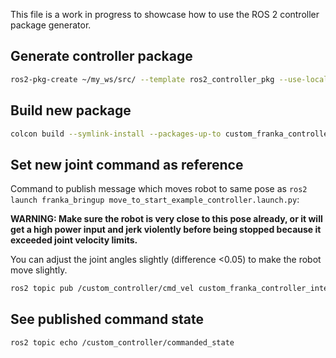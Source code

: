 This file is a work in progress to showcase how to use the ROS 2 controller package generator.

## Generate controller package

```bash
ros2-pkg-create ~/my_ws/src/ --template ros2_controller_pkg --use-local-templates --defaults --package-name custom_franka_controller --controller-name custom_controller
```

## Build new package

```bash
colcon build --symlink-install --packages-up-to custom_franka_controller --cmake-args -DCMAKE_EXPORT_COMPILE_COMMANDS=ON
```

## Set new joint command as reference

Command to publish message which moves robot to same pose as `ros2 launch franka_bringup move_to_start_example_controller.launch.py`:

**WARNING: Make sure the robot is very close to this pose already, or it will get a high power input and jerk violently before being stopped because it exceeded joint velocity limits.**

You can adjust the joint angles slightly (difference <0.05) to make the robot move slightly.

```bash
ros2 topic pub /custom_controller/cmd_vel custom_franka_controller_interfaces/msg/JointPositions "{ data: [0.0, -0.785, 0.0, -2.355, 0.0, 1.571, 0.785] }"
```

## See published command state

```bash
ros2 topic echo /custom_controller/commanded_state
```
